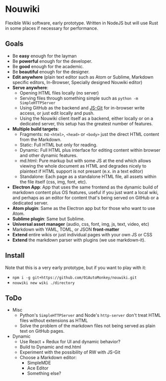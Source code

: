 # Nouwiki

Flexible Wiki software, early prototype. Written in NodeJS but will use Rust in some places if necessary for performance.

## Goals

- Be **easy** enough for the layman
- Be **powerful** enough for the developer.
- Be **good** enough for the academic.
- Be **beautiful** enough for the designer.
- **Edit anywhere** (plain text editor such as Atom or Sublime, Markdown specific editors, In-Browser, Specially designed Nouwiki editor)
- **Serve anywhere**:
	- Opening HTML files locally (no server)
	- Serving files through something simple such as `python -m SimpleHTTPServer`
	- Using GitHub as the backend and [JS-Git](https://github.com/creationix/js-git) for in-browser write access, or just edit locally and push.
	- Using the Nouwiki client itself as a backend, either locally or on a dedicated server, this setup has the greatest number of features.
- **Multiple build targets**:
	- Fragments: no `<html>`, `<head>` or `<body>` just the direct HTML content from the Markdown.
	- Static: Full HTML but only for reading.
	- Dynamic: Full HTML plus interface for editing content within browser and other dynamic features.
	- md.html: Pure markup but with some JS at the end which allows viewing the whole document as HTML and degrades nicely to plaintext if HTML support is not presant (e.x. in a text editor)
	- Standalone: Each page as a standalone HTML file, all assets within the file itself (css, img, font, etc).
- **Electron App**:  App that uses the same frontend as the dynamic build of markdown content plus OS features, useful if you just want a local wiki, and perhaps as an editor for content that's being served on GitHub or a dedicated server.
- **Atom plugin**: Same as the Electron app but for those who want to use Atom.
- **Sublime plugin**: Same but Sublime.
- **Universal asset manager** (audio, css, font, img, js, text, video, etc)
- Markdown with YAML, TOML, or JSON **front-matter**
- **Extend** entire wikis or just individual pages with your own JS or CSS
- **Extend** the markdown parser with plugins (we use markdown-it).

## Install

Note that this is a very early prototype, but if you want to play with it:

- `npm i -g git+https://github.com/01AutoMonkey/nouwiki.git`
- `nouwiki new wiki ./directory`

## ToDo

- Misc
	- Python's `SimpleHTTPServer` and Node's `http-server` don't treat HTML files without extensions as HTML
	- Solve the problem of the markdown files not being served as plain text on GitHub pages.
- Dynamic
	- Use React + Redux for UI and dynamic behavior?
	- Build to Dynamic and md.html
	- Experiment with the possibility of RW with JS-Git
	- Choose a Markdown editor:
		- SimpleMDE
		- Ace Editor
		- Something else?

